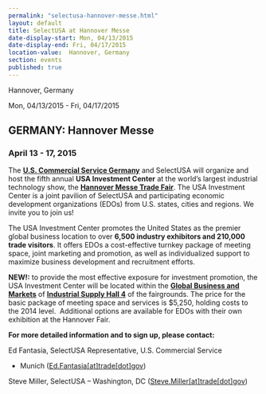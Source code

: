 ```yaml
---
permalink: "selectusa-hannover-messe.html"
layout: default
title: SelectUSA at Hannover Messe
date-display-start: Mon, 04/13/2015
date-display-end: Fri, 04/17/2015
location-value:  Hannover, Germany
section: events
published: true
---
```

Hannover, Germany

Mon, 04/13/2015 - Fri, 04/17/2015

## GERMANY: Hannover Messe

### April 13 - 17, 2015

The **[U.S. Commercial Service Germany](http://export.gov/germany/)**&nbsp;and SelectUSA will organize and host the fifth annual **USA Investment Center** at the world’s largest industrial
technology show, the **[Hannover Messe Trade Fair](http://www.hannovermesse.de/home)**. The USA Investment Center is a joint pavilion of
SelectUSA and participating economic development organizations (EDOs) from U.S.
states, cities and regions. We invite you to
join us!

The USA
Investment Center promotes the United States as the premier global business
location to over **6,500 industry exhibitors and 210,000 trade visitors**.
It offers EDOs a cost-effective turnkey package of meeting space, joint
marketing and promotion, as well as individualized support to maximize business
development and recruitment efforts. &nbsp;

**NEW!:** to provide the most effective exposure for investment
promotion, the USA Investment Center will be located within the **<span style="text-decoration: underline;">Global
Business and Markets</span>** of **<span style="text-decoration: underline;">Industrial Supply Hall 4</span>** of the
fairgrounds. The price for the basic package of meeting space and services is $5,250, holding costs to the 2014 level.&nbsp; Additional
options are available for EDOs with their own exhibition at the Hannover Fair.

**For
more detailed information and to sign up, please contact:**

Ed
Fantasia, SelectUSA Representative, U.S. Commercial Service
- Munich ([Ed.Fantasia[at]trade[dot]gov](/contact/Ed.Fantasia/trade/gov)) 

Steve Miller, SelectUSA – Washington, DC ([Steve.Miller[at]trade[dot]gov](/contact/Steve.Miller/trade/gov))
   